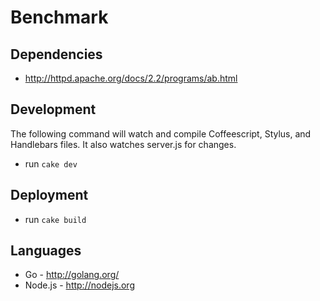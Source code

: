 # Benchmark

## Dependencies
* http://httpd.apache.org/docs/2.2/programs/ab.html

## Development

The following command will watch and compile Coffeescript, Stylus, and Handlebars files. It also watches server.js for changes.

* run `cake dev`

## Deployment

* run `cake build`

## Languages
* Go - http://golang.org/
* Node.js - http://nodejs.org
